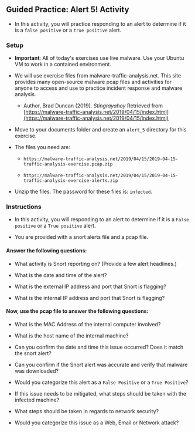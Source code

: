 ## Guided Practice: Alert 5! Activity

- In this activity, you will practice responding to an alert to determine if it is a `false positive` or a `true positive` alert.

### Setup

- **Important**: All of today's exercises use live malware. Use your Ubuntu VM to work in a contained environment.

- We will use exercise files from malware-traffic-analysis.net. This site provides many open-source malware pcap files and activities for anyone to access and use to practice incident response and malware analysis.

   - Author, Brad Duncan (2019). *Stingrayahoy* Retrieved from [https://malware-traffic-analysis.net/2019/04/15/index.html](https://malware-traffic-analysis.net/2019/04/15/index.html)

- Move to your documents folder and create an `alert_5` directory for this exercise.

- The files you need are:

  - `https://malware-traffic-analysis.net/2019/04/15/2019-04-15-traffic-analysis-exercise.pcap.zip`

  - `https://malware-traffic-analysis.net/2019/04/15/2019-04-15-traffic-analysis-exercise-alerts.zip`

- Unzip the files. The password for these files is: `infected`.

### Instructions

- In this activity, you will responding to an alert to determine if it is a `False positive` or a `True positive` alert.

- You are provided with a snort alerts file and a pcap file.

#### Answer the following questions:

- What activity is Snort reporting on? (Provide a few alert headlines.)

- What is the date and time of the alert?

- What is the external IP address and port that Snort is flagging?

- What is the internal IP address and port that Snort is flagging?

#### Now, use the pcap file to answer the following questions: 

- What is the MAC Address of the internal computer involved?

- What is the host name of the internal machine?

- Can you confirm the date and time this issue occurred? Does it match the snort alert?

- Can you confirm if the Snort alert was accurate and verify that malware was downloaded?

- Would you categorize this alert as a `False Positive` or a `True Positive`?

- If this issue needs to be mitigated, what steps should be taken with the infected machine?

- What steps should be taken in regards to network security?

- Would you categorize this issue as a Web, Email or Network attack?